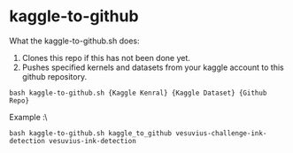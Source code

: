 # kaggle-to-github
What the kaggle-to-github.sh does:
1. Clones this repo if this has not been done yet.
2. Pushes specified kernels and datasets from your kaggle account to this github repository.



``` bash kaggle-to-github.sh {Kaggle Kenral} {Kaggle Dataset} {Github Repo} ```

Example :\

``` bash kaggle-to-github.sh kaggle_to_github vesuvius-challenge-ink-detection vesuvius-ink-detection ```
